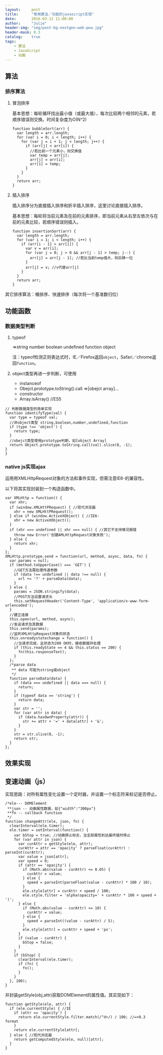 ```yaml
---
layout:     post
title:      "常用算法／功能的javascript实现"
date:       2016-03-12 11:00:00
author:     "Julie"
header-img: "img/post-bg-nextgen-web-pwa.jpg"
header-mask: 0.3
catalog:    true
tags:
    - 算法
    - JavaScript
    - 动画
---
```


## 算法
### 排序算法
1. 冒泡排序

	基本思想：每轮循环找出最小值（或最大值），每次比较两个相邻的元素，若顺序错误则交换。时间复杂度为O(N^2)

	```
	function bubbleSort(arr) {
	  var length = arr.length;
	  for (var i = 0; i < length; i++) {
	    for (var j = i + 1; j < length; j++) {
	      if (arr[j] < arr[i]) {
	        //若比前一个元素小，则交换值
	        var temp = arr[j];
	        arr[j] = arr[i];
	        arr[i] = temp;
	      }
	    }
	  }
	  return arr;
	}
	```
2. 插入排序

	插入排序分为直接插入排序和折半插入排序，这里讨论直接插入排序。
	
	基本思想：每轮将当前元素及在前的元素排序，即当前元素从右至左依次与在前的元素比较，若顺序错误则插入。
	
	```
	function insertionSort(arr) {
	  var length = arr.length;
	  for (var i = 1; i < length; i++) {
	    if (arr[i - 1] > arr[i]) {
	      var v = arr[i];
	      for (var j = 0; j > 0 && arr[j - 1] > temp; j--) {
	        arr[j] = arr[j - 1]; //若比当前temp值大，则后移一位
	      }
	      arr[j] = v; //v代替arr[j]
	    }
	  }
	  return arr;
	}
	```

其它排序算法：桶排序、快速排序（每次将一个基准数归位）
## 功能函数
### 数据类型判断
1. typeof 

	=>string number boolean undefined function object 
	
	注：typeof检测正则表达式时，IE／Firefox返回`object`，Safari／chrome返回`function`。
2. object类型再进一步判断，可使用

	- instanceof
	- Obejct.prototype.toString().call =>[obejct array]…
	- constructor
	- Array.isArray() //ES5
	
```
// 判断数据类型的简单实现
function identifyType(val) {
  var type = typeof val;
  //非object类型 string,boolean,number,undefined,function
  if (type !== 'object') {
    return type;
  }
  //obejct类型使用prototype判断，如[object Array]
  return Object.prototype.toString.call(val).slice(8, -1); 
}
}
```	
### native js实现ajax
运用用XMLHttpRequest对象的方法和事件实现，但需注意IE6-的兼容性。

以下将其实现封装到一个构造函数中。

```
var XMLHttp = function() {
  var xhr;
  if (window.XMLHttPRequest) { //现代浏览器
    xhr = new XMLHttPRequest();
  } else if (window.ActiveXObject) { //IE6-
    xhr = new ActiveXObject();
  }
  if (xhr === undefined || xhr === null) { //其它不支持情况报错
    throw new Error('创建AMLHttpRequest对象失败');
  } else {
    return xhr;
  }
};
XMLHttp.prototype.send = function(url, method, async, data, fn) {
  var params = null;
  if (method.toUpperCase() === 'GET') {
    //GET方法需处理传递参数
    if (data !== undefined || data !== null) {
      url += '?' + parseData(data);
    }
  } else {
    params = JSON.stringify(data);
    //POST方法设置请求头
    this.setRequestHeader('Content-Type', 'application/x-www-form-urlencoded');
  }
  //建立连接
  this.open(url, method, async);
  //发送请求及其数据
  this.send(params);
  //监听XMLHttpRequest对象的状态
  this.onreadystatechange = function() {
    //当请求完成，且状态为200 OK时，接收数据并处理
    if (this.readyState == 4 && this.status == 200) {
      fn(this.responseText);
    }
  };
  /*parse data
   ** data 可能为string或object
   */
  function parseData(data) {
    if (data === undefined || data === null) {
      return;
    }
    if (typeof data == 'string') {
      return data;
    }
    var str = '';
    for (var attr in data) {
      if (data.hasOwnProperty(attr)) {
        str += attr + '=' + data[attr] + '&';
      }
    }
    str = str.slice(0, -1);
    return str;
  }
};
```
## 效果实现
## 变速动画（js）
实现思路：对所有属性变化设置一个定时器，并设置一个标志符来标记是否停止。

```
/*ele--- DOMElement
 **json -- 动画属性数据，如{"width":"300px"}
 **fn -- callback function
 */
function changeAttr(ele, json, fn) {
  clearInterval(ele.timer);
  ele.timer = setInterval(function() {
    var bStop = true; //动画停止标志，当全部属性到达最终值时停止
    for (var attr in json) {
      var curAttr = getStyle(ele, attr);
      curAttr = attr == 'opacity' ? parseFloat(curAttr) : parseInt(curAttr);
      var value = json[attr];
      var speed = 0;
      if (attr == 'opacity') {
        if (Math.abs(value - curAttr) <= 0.05) {
          curAttr = value;
        } else {
          speed = parseInt(parseFloat(value - curAttr) * 100 / 10);
        }
        ele.style[attr] = curAttr + speed / 100;
        ele.style.filter = 'alpha(opacity=' + curAttr * 100 + speed + ')';
      } else {
        if (Math.abs(value - curAttr) <= 10) {
          curAttr = value;
        } else {
          speed = parseInt((value - curAttr) / 5);
        }
        ele.style[attr] = curAttr + speed + 'px';
      }
      if (value - curAttr) {
        bStop = false;
      }
    }
    if (bStop) {
      clearInterval(ele.timer);
      if (fn) {
        fn();
      }
    }
  }, 100);
}
```
并封装getStyle(obj,attr)获取DOMElement的属性值。其实现如下：

```
function getStyle(ele, attr) {
  if (ele.currentStyle) { //IE
    if (attr == 'opacity') {
      return ele.currentStyle.filter.match(/^d+/) / 100; //=>0.3 format
    }
    return ele.currentStyle[attr];
  } else { //现代浏览器
    return getComputedStyle(ele, null)[attr];
  }
}
```
	

